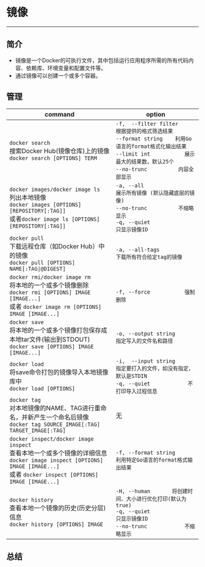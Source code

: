 # 镜像
---
## 简介
- 镜像是一个Docker的可执行文件，其中包括运行应用程序所需的所有代码内容、依赖库、环境变量和配置文件等。
- 通过镜像可以创建一个或多个容器。

## 管理


|command|option|
|-|-|
|`docker search`<br>搜索Docker Hub(镜像仓库)上的镜像<br>`docker search [OPTIONS] TERM`|`-f,  --filter filter   	根据提供的格式筛选结果`<br>`--format string   	利用Go语言的format格式化输出结果`<br>`--limit int       	展示最大的结果数，默认25个`<br>`--no-trunc        	内容全部显示`<br>|
|`docker images/docker image ls`<br>列出本地镜像<br>`docker images [OPTIONS] [REPOSITORY[:TAG]]`<br>或者`docker image ls [OPTIONS] [REPOSITORY[:TAG]]`|`-a, --all             	展示所有镜像 (默认隐藏底层的镜像)`<br>`--no-trunc        	不缩略显示`<br>`-q, --quiet           	只显示镜像ID`|
|`docker pull`<br>下载远程仓库（如Docker Hub）中的镜像<br>`docker pull [OPTIONS] NAME[:TAG\|@DIGEST]`|`-a, --all-tags               	下载所有符合给定tag的镜像`|
|`docker rmi/docker image rm`<br>将本地的一个或多个镜像删除<br>`docker rmi [OPTIONS] IMAGE [IMAGE...]`<br>或者 `docker image rm [OPTIONS] IMAGE [IMAGE...]`<br>|`-f, --force      		强制删除`|
|`docker save`<br>将本地的一个或多个镜像打包保存成本地tar文件(输出到STDOUT)<br>`docker save [OPTIONS] IMAGE [IMAGE...]`<br>|`-o, --output string   		指定写入的文件名和路径`|
|`docker load`<br>将save命令打包的镜像导入本地镜像库中<br>`docker load [OPTIONS]`|`-i,  --input string   	指定要打入的文件，如没有指定，默认是STDIN`<br>`-q, --quiet          	不打印导入过程信息`|
|`docker tag`<br>对本地镜像的NAME、TAG进行重命名，并新产生一个命名后镜像<br>`docker tag SOURCE_IMAGE[:TAG] TARGET_IMAGE[:TAG]`|无|
|`docker inspect/docker image inspect`<br>查看本地一个或多个镜像的详细信息<br>`docker image inspect [OPTIONS] IMAGE [IMAGE...]`<br>或者 `docker inspect [OPTIONS] IMAGE [IMAGE...]`|`-f, --format string          利用特定Go语言的format格式输出结果`|
|`docker history`<br>查看本地一个镜像的历史(历史分层)信息<br>`docker history [OPTIONS] IMAGE`|`-H, --human		将创建时间、大小进行优化打印(默认为true)` <br>`-q, --quiet           	只显示镜像ID` <br>`--no-trunc        	不缩略显示`|

## 总结


